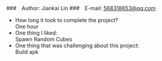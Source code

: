 ###　Author: Jiankai Lin
###　E-mail: 568318653@qq.com

* How long it took to complete the project?   
  One hour
* One thing I liked:  
  Spawn Random Cubes
* One thing that was challenging about this project:  
  Build apk
